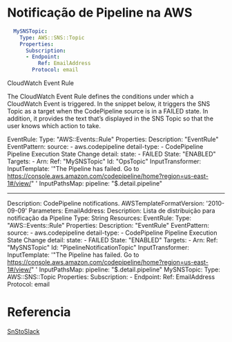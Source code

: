 # Notificação de Pipeline na AWS

```yaml
  MySNSTopic:
    Type: AWS::SNS::Topic
    Properties:
      Subscription:
      - Endpoint:
          Ref: EmailAddress
        Protocol: email
```


CloudWatch Event Rule

The CloudWatch Event Rule defines the conditions under which a CloudWatch Event is triggered. In the snippet below, it triggers the SNS Topic as a target when the CodePipeline source is in a FAILED state. In addition, it provides the text that’s displayed in the SNS Topic so that the user knows which action to take.

EventRule:
    Type: "AWS::Events::Rule"
    Properties:
      Description: "EventRule"
      EventPattern:
        source:
        - aws.codepipeline
        detail-type:
        - CodePipeline Pipeline Execution State Change
        detail:
          state:
          - FAILED
      State: "ENABLED"
      Targets:
        -
          Arn:
            Ref: "MySNSTopic"
          Id: "OpsTopic"
          InputTransformer:
            InputTemplate: '"The Pipeline  has failed. Go to https://console.aws.amazon.com/codepipeline/home?region=us-east-1#/view/" '
            InputPathsMap:
              pipeline: "$.detail.pipeline"


---
Description: CodePipeline notifications.
AWSTemplateFormatVersion: '2010-09-09'
Parameters:
  EmailAddress:
    Description: Lista de distribuição para notificação da Pipeline
    Type: String
Resources:
  EventRule: 
    Type: "AWS::Events::Rule"
    Properties: 
      Description: "EventRule"
      EventPattern: 
        source:
        - aws.codepipeline
        detail-type:
        - CodePipeline Pipeline Execution State Change
        detail:
          state:
          - FAILED
      State: "ENABLED"
      Targets: 
        - 
          Arn: 
            Ref: "MySNSTopic"
          Id: "PipelineNotificationTopic"
          InputTransformer:
            InputTemplate: '"The Pipeline <pipeline> has failed. Go to https://console.aws.amazon.com/codepipeline/home?region=us-east-1#/view/<pipeline>" '
            InputPathsMap:
              pipeline: "$.detail.pipeline" 
  MySNSTopic:
    Type: AWS::SNS::Topic
    Properties:
      Subscription:
      - Endpoint:
          Ref: EmailAddress
Protocol: email


# Referencia
[SnStoSlack](https://medium.com/cohealo-engineering/how-set-up-a-slack-channel-to-be-an-aws-sns-subscriber-63b4d57ad3ea)